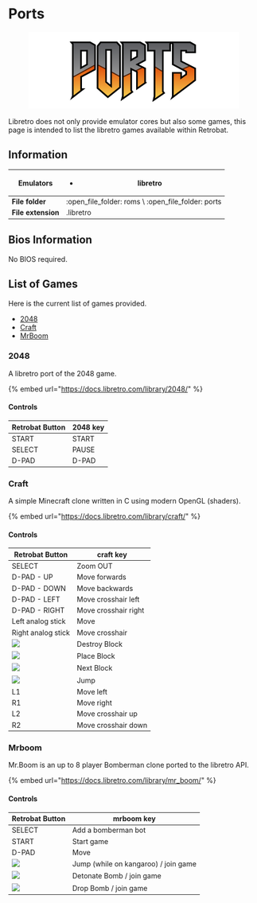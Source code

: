 # Ports

<div align="left">

<figure><img src="https://raw.githubusercontent.com/fabricecaruso/es-theme-carbon/52ff37c9e265587d006945a2ba695b5a962b3a3d/art/logos/ports.svg" alt=""><figcaption></figcaption></figure>

</div>

Libretro does not only provide emulator cores but also some games, this page is intended to list the libretro games available within Retrobat.

## Information

| **Emulators**      | <ul><li>libretro</li></ul>                             |
| ------------------ | ------------------------------------------------------ |
| **File folder**    | :open\_file\_folder: roms \ :open\_file\_folder: ports |
| **File extension** | .libretro                                              |

## Bios Information

No BIOS required.

## List of Games

Here is the current list of games provided.

* [2048](ports.md#2048)
* [Craft](ports.md#craft)
* [MrBoom](ports.md#mrboom)

### 2048

A libretro port of the 2048 game.

{% embed url="https://docs.libretro.com/library/2048/" %}

#### Controls

| Retrobat Button | 2048 key |
| --------------- | -------- |
| START           | START    |
| SELECT          | PAUSE    |
| D-PAD           | D-PAD    |

### Craft

A simple Minecraft clone written in C using modern OpenGL (shaders).

{% embed url="https://docs.libretro.com/library/craft/" %}

#### Controls

| Retrobat Button                                       | craft key            |
| ----------------------------------------------------- | -------------------- |
| SELECT                                                | Zoom OUT             |
| D-PAD - UP                                            | Move forwards        |
| D-PAD - DOWN                                          | Move backwards       |
| D-PAD - LEFT                                          | Move crosshair left  |
| D-PAD - RIGHT                                         | Move crosshair right |
| Left analog stick                                     | Move                 |
| Right analog stick                                    | Move crosshair       |
| ![](<../../../.gitbook/assets/image (2) (1) (1).png>) | Destroy Block        |
| ![](<../../../.gitbook/assets/image (3) (1) (2).png>) | Place Block          |
| ![](<../../../.gitbook/assets/image (4) (1).png>)     | Next Block           |
| ![](<../../../.gitbook/assets/image (1) (2) (1).png>) | Jump                 |
| L1                                                    | Move left            |
| R1                                                    | Move right           |
| L2                                                    | Move crosshair up    |
| R2                                                    | Move crosshair down  |

### Mrboom

Mr.Boom is an up to 8 player Bomberman clone ported to the libretro API.

{% embed url="https://docs.libretro.com/library/mr_boom/" %}

#### Controls

| Retrobat Button                                       | mrboom key                           |
| ----------------------------------------------------- | ------------------------------------ |
| SELECT                                                | Add a bomberman bot                  |
| START                                                 | Start game                           |
| D-PAD                                                 | Move                                 |
| ![](<../../../.gitbook/assets/image (3) (1) (2).png>) | Jump (while on kangaroo) / join game |
| ![](<../../../.gitbook/assets/image (4) (1).png>)     | Detonate Bomb / join game            |
| ![](<../../../.gitbook/assets/image (1) (2) (1).png>) | Drop Bomb / join game                |
